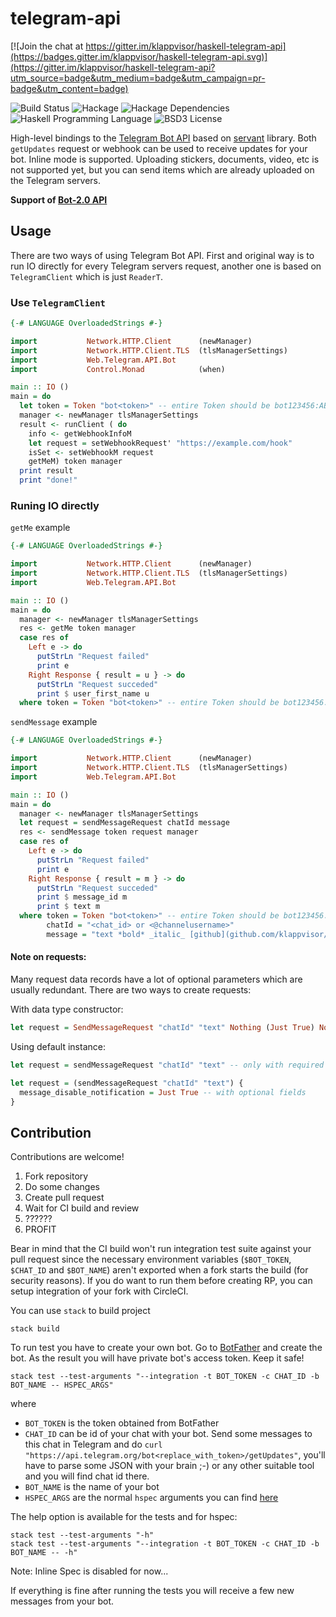 # telegram-api

[![Join the chat at https://gitter.im/klappvisor/haskell-telegram-api](https://badges.gitter.im/klappvisor/haskell-telegram-api.svg)](https://gitter.im/klappvisor/haskell-telegram-api?utm_source=badge&utm_medium=badge&utm_campaign=pr-badge&utm_content=badge)

![Build Status](https://img.shields.io/circleci/project/klappvisor/haskell-telegram-api.svg)
![Hackage](https://img.shields.io/hackage/v/telegram-api.svg)
![Hackage Dependencies](https://img.shields.io/hackage-deps/v/telegram-api.svg)
![Haskell Programming Language](https://img.shields.io/badge/language-Haskell-blue.svg)
![BSD3 License](http://img.shields.io/badge/license-BSD3-brightgreen.svg)

High-level bindings to the [Telegram Bot API][telegram-bot-api] based on [servant][servant] library.
Both `getUpdates` request or webhook can be used to receive updates for your bot.
Inline mode is supported.
Uploading stickers, documents, video, etc is not supported yet, but you can send items which are already uploaded on the Telegram servers.

**Support of [Bot-2.0 API][bot-2.0]**

## Usage

There are two ways of using Telegram Bot API. First and original way is to run IO directly for every Telegram servers request, another one is based on `TelegramClient` which is just `ReaderT`.

### Use `TelegramClient`

```haskell
{-# LANGUAGE OverloadedStrings #-}

import           Network.HTTP.Client      (newManager)
import           Network.HTTP.Client.TLS  (tlsManagerSettings)
import           Web.Telegram.API.Bot
import           Control.Monad            (when)

main :: IO ()
main = do
  let token = Token "bot<token>" -- entire Token should be bot123456:ABC-DEF1234ghIkl-zyx57W2v1u123ew11
  manager <- newManager tlsManagerSettings
  result <- runClient ( do
    info <- getWebhookInfoM
    let request = setWebhookRequest' "https://example.com/hook"
    isSet <- setWebhookM request
    getMeM) token manager
  print result
  print "done!"
```

### Runing IO directly

`getMe` example

```haskell
{-# LANGUAGE OverloadedStrings #-}

import           Network.HTTP.Client      (newManager)
import           Network.HTTP.Client.TLS  (tlsManagerSettings)
import           Web.Telegram.API.Bot

main :: IO ()
main = do
  manager <- newManager tlsManagerSettings
  res <- getMe token manager
  case res of
    Left e -> do
      putStrLn "Request failed"
      print e
    Right Response { result = u } -> do
      putStrLn "Request succeded"
      print $ user_first_name u
  where token = Token "bot<token>" -- entire Token should be bot123456:ABC-DEF1234ghIkl-zyx57W2v1u123ew11
```

`sendMessage` example

```haskell
{-# LANGUAGE OverloadedStrings #-}

import           Network.HTTP.Client      (newManager)
import           Network.HTTP.Client.TLS  (tlsManagerSettings)
import           Web.Telegram.API.Bot

main :: IO ()
main = do
  manager <- newManager tlsManagerSettings
  let request = sendMessageRequest chatId message
  res <- sendMessage token request manager
  case res of
    Left e -> do
      putStrLn "Request failed"
      print e
    Right Response { result = m } -> do
      putStrLn "Request succeded"
      print $ message_id m
      print $ text m
  where token = Token "bot<token>" -- entire Token should be bot123456:ABC-DEF1234ghIkl-zyx57W2v1u123ew11
        chatId = "<chat_id> or <@channelusername>"
        message = "text *bold* _italic_ [github](github.com/klappvisor/haskell-telegram-api)"
```

#### Note on requests:

Many request data records have a lot of optional parameters which are usually redundant.
There are two ways to create requests:

With data type constructor:
```haskell
let request = SendMessageRequest "chatId" "text" Nothing (Just True) Nothing Nothing Nothing
```
Using default instance:

```haskell
let request = sendMessageRequest "chatId" "text" -- only with required fields
```

```haskell
let request = (sendMessageRequest "chatId" "text") {
  message_disable_notification = Just True -- with optional fields
}
```

## Contribution

Contributions are welcome!

1. Fork repository
2. Do some changes
3. Create pull request
4. Wait for CI build and review
5. ??????
6. PROFIT

Bear in mind that the CI build won't run integration test suite against your pull request since the necessary environment
variables (`$BOT_TOKEN`, `$CHAT_ID` and `$BOT_NAME`) aren't exported when a fork
starts the build (for security reasons). If you do want to run them before creating RP, you can setup integration of your fork
with CircleCI.

You can use `stack` to build project

```
stack build
```

To run test you have to create your own bot. Go to [BotFather](https://telegram.me/botfather) and create the bot. As the result you will have private bot's access token. Keep it safe!

```
stack test --test-arguments "--integration -t BOT_TOKEN -c CHAT_ID -b BOT_NAME -- HSPEC_ARGS"
```

where

* `BOT_TOKEN` is the token obtained from BotFather
* `CHAT_ID` can be id of your chat with your bot. Send some messages to this chat in Telegram and do `curl "https://api.telegram.org/bot<replace_with_token>/getUpdates"`, you'll have to parse some JSON with your brain ;-) or any other suitable tool and you will find chat id there.
* `BOT_NAME` is the name of your bot
* `HSPEC_ARGS` are the normal `hspec` arguments you can find [here][hspec-args]

The help option is available for the tests and for hspec:

```
stack test --test-arguments "-h"
stack test --test-arguments "--integration -t BOT_TOKEN -c CHAT_ID -b BOT_NAME -- -h"
```

Note: Inline Spec is disabled for now...

If everything is fine after running the tests you will receive a few new messages from your bot.

[telegram-bot-api]: https://core.telegram.org/bots/api
[servant]: https://haskell-servant.github.io/
[hspec-args]: https://hspec.github.io/running-specs.html
[bot-2.0]: https://core.telegram.org/bots/2-0-intro
